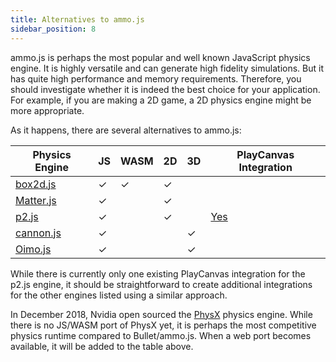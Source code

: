 ```yaml
---
title: Alternatives to ammo.js
sidebar_position: 8
---
```


ammo.js is perhaps the most popular and well known JavaScript physics engine. It is highly versatile and can generate high fidelity simulations. But it has quite high performance and memory requirements. Therefore, you should investigate whether it is indeed the best choice for your application. For example, if you are making a 2D game, a 2D physics engine might be more appropriate.

As it happens, there are several alternatives to ammo.js:

| Physics Engine                                     | JS       | WASM     | 2D       | 3D       | PlayCanvas Integration                                |
|----------------------------------------------------|----------|----------|----------|----------|-------------------------------------------------------|
| [box2d.js](https://github.com/kripken/box2d.js)    | &#x2713; | &#x2713; | &#x2713; |          |                                                       |
| [Matter.js](https://github.com/liabru/matter-js)   | &#x2713; |          | &#x2713; |          |                                                       |
| [p2.js](https://github.com/schteppe/p2.js)         | &#x2713; |          | &#x2713; |          | [Yes](https://github.com/playcanvas/playcanvas-p2.js) |
| [cannon.js](https://github.com/schteppe/cannon.js) | &#x2713; |          |          | &#x2713; |                                                       |
| [Oimo.js](https://github.com/lo-th/Oimo.js)        | &#x2713; |          |          | &#x2713; |                                                       |

While there is currently only one existing PlayCanvas integration for the p2.js engine, it should be straightforward to create additional integrations for the other engines listed using a similar approach.

In December 2018, Nvidia open sourced the [PhysX][1] physics engine. While there is no JS/WASM port of PhysX yet, it is perhaps the most competitive physics runtime compared to Bullet/ammo.js. When a web port becomes available, it will be added to the table above.

[1]: https://github.com/NVIDIAGameWorks/PhysX
